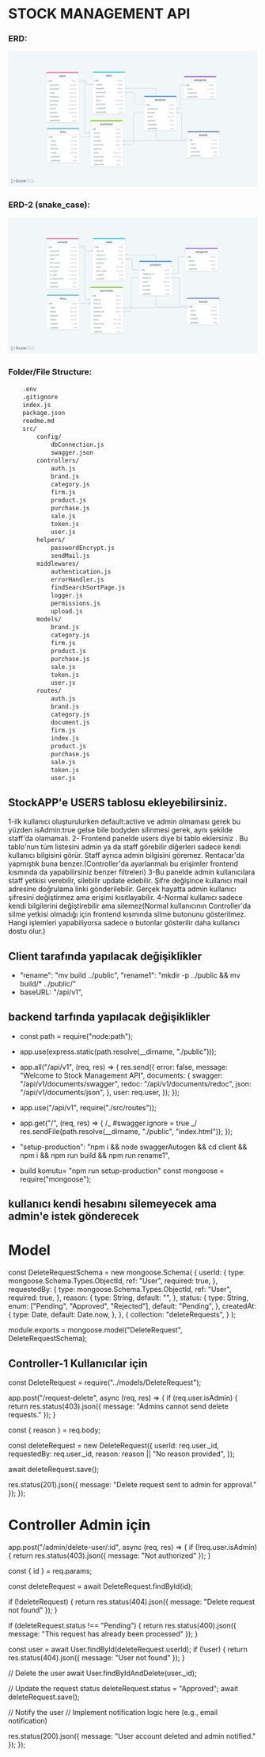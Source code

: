 # STOCK MANAGEMENT API

### ERD:

![ERD](./erdStockAPI.png)

### ERD-2 (snake_case):

![ERD](./erdStockAPI2.png)

### Folder/File Structure:

```
    .env
    .gitignore
    index.js
    package.json
    readme.md
    src/
        config/
            dbConnection.js
            swagger.json
        controllers/
            auth.js
            brand.js
            category.js
            firm.js
            product.js
            purchase.js
            sale.js
            token.js
            user.js
        helpers/
            passwordEncrypt.js
            sendMail.js
        middlewares/
            authentication.js
            errorHandler.js
            findSearchSortPage.js
            logger.js
            permissions.js
            upload.js
        models/
            brand.js
            category.js
            firm.js
            product.js
            purchase.js
            sale.js
            token.js
            user.js
        routes/
            auth.js
            brand.js
            category.js
            document.js
            firm.js
            index.js
            product.js
            purchase.js
            sale.js
            token.js
            user.js
```

## StockAPP'e USERS tablosu ekleyebilirsiniz.

1-ilk kullanıcı oluşturulurken default:active ve admin olmaması gerek bu yüzden isAdmin:true gelse bile bodyden silinmesi gerek, aynı şekilde staff'da olamamalı.
2- Frontend panelde users diye bi tablo eklersiniz . Bu tablo'nun tüm listesini admin ya da staff görebilir diğerleri sadece kendi kullanıcı bilgisini görür. Staff ayrıca admin bilgisini göremez. Rentacar'da yapmıştık buna benzer.(Controller'da ayarlanmalı bu erişimler frontend kısmında da yapabilirsiniz benzer filtreleri)
3-Bu panelde admin kullanıcılara staff yetkisi verebilir, silebilir update edebilir. Şifre değişince kullanıcı mail adresine doğrulama linki gönderilebilir. Gerçek hayatta admin kullanıcı şifresini değiştirmez ama erişimi kısıtlayabilir.
4-Normal kullanıcı sadece kendi bilgilerini değiştirebilir ama silemez(Normal kullanıcının Controller'da silme yetkisi olmadığı için frontend kısmında silme butonunu gösterilmez. Hangi işlemleri yapabiliyorsa sadece o butonlar gösterilir daha kullanıcı dostu olur.)

## Client tarafında yapılacak değişiklikler

- "rename": "mv build ../public",
  "rename1": "mkdir -p ../public && mv build/\* ../public/"
- baseURL: "/api/v1",

## backend tarfında yapılacak değişiklikler

- const path = require("node:path");
- app.use(express.static(path.resolve(\_\_dirname, "./public")));
- app.all("/api/v1", (req, res) => {
  res.send({
  error: false,
  message: "Welcome to Stock Management API",
  documents: {
  swagger: "/api/v1/documents/swagger",
  redoc: "/api/v1/documents/redoc",
  json: "/api/v1/documents/json",
  },
  user: req.user,
  });
  });
- app.use("/api/v1", require("./src/routes"));
- app.get("/", (req, res) => {
  /_
  #swagger.ignore = true
  _/
  res.sendFile(path.resolve(\_\_dirname, "./public", "index.html"));
  });

- "setup-production": "npm i && node swaggerAutogen && cd client && npm i && npm run build && npm run rename1",
- build komutu= "npm run setup-production"
  const mongoose = require("mongoose");

## kullanıcı kendi hesabını silemeyecek ama admin'e istek gönderecek

# Model

const DeleteRequestSchema = new mongoose.Schema(
{
userId: {
type: mongoose.Schema.Types.ObjectId,
ref: "User",
required: true,
},
requestedBy: {
type: mongoose.Schema.Types.ObjectId,
ref: "User",
required: true,
},
reason: {
type: String,
default: "",
},
status: {
type: String,
enum: ["Pending", "Approved", "Rejected"],
default: "Pending",
},
createdAt: {
type: Date,
default: Date.now,
},
},
{
collection: "deleteRequests",
}
);

module.exports = mongoose.model("DeleteRequest", DeleteRequestSchema);

## Controller-1 Kullanıcılar için

const DeleteRequest = require("../models/DeleteRequest");

app.post("/request-delete", async (req, res) => {
if (req.user.isAdmin) {
return res.status(403).json({ message: "Admins cannot send delete requests." });
}

const { reason } = req.body;

const deleteRequest = new DeleteRequest({
userId: req.user.\_id,
requestedBy: req.user.\_id,
reason: reason || "No reason provided",
});

await deleteRequest.save();

res.status(201).json({ message: "Delete request sent to admin for approval." });
});

# Controller Admin için

app.post("/admin/delete-user/:id", async (req, res) => {
if (!req.user.isAdmin) {
return res.status(403).json({ message: "Not authorized" });
}

const { id } = req.params;

const deleteRequest = await DeleteRequest.findById(id);

if (!deleteRequest) {
return res.status(404).json({ message: "Delete request not found" });
}

if (deleteRequest.status !== "Pending") {
return res.status(400).json({ message: "This request has already been processed" });
}

const user = await User.findById(deleteRequest.userId);
if (!user) {
return res.status(404).json({ message: "User not found" });
}

// Delete the user
await User.findByIdAndDelete(user.\_id);

// Update the request status
deleteRequest.status = "Approved";
await deleteRequest.save();

// Notify the user
// Implement notification logic here (e.g., email notification)

res.status(200).json({ message: "User account deleted and admin notified." });
});

